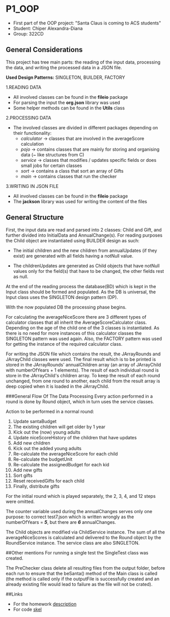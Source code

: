 # P1_OOP
- First part of the OOP project: "Santa Claus is coming to ACS students"
- Student: Chiper Alexandra-Diana
- Group: 322CD

## General Considerations
This project has tree main parts: the reading of the input data, processing the data, and writing
the processed data in a JSON file.

**Used Design Patterns:** SINGLETON, BUILDER, FACTORY

1.READING DATA
   * All  involved classes can be found in the **fileio** package
   * For parsing the input the **org.json** library was used
   * Some helper methods can be found in the **Utils** class
   
2.PROCESSING DATA
   * The involved classes are divided in different packages depending on their functionality:
     * *calculator* -> classes that are involved in the averageScore calculation
     * *pojo* -> contains classes that are mainly for storing and organising data (~ like 
       structures from C)
     * *service* -> classes that modifies / updates specific fields or does small jobs  for certain 
     classes
     * *sort* -> contains a class that sort an array of Gifts
     * *main* -> contains classes that run the checker

3.WRITING IN JSON FILE
   * All  involved classes can be found in the **fileio** package
   * The **jackson** library was used for writing the content of the files

## General Structure
First, the input data are read and parsed into 2 classes: Child and Gift, and further divided into
InitialData and AnnualChange(s).
For reading purposes the Child object are instantiated using BUILDER design as such:

* The initial children and the new children from annualUpdates (if they exist) are generated with 
all fields having a notNull value. 

* The childrenUpdates are generated as Child objects that have notNull values only for the field(s) 
  that have to be changed, the other fields rest as null.

At the end of the reading process the database(BD) which is kept in the Input class should be 
formed and populated. As the DB is universal, the Input class uses the SINGLETON design pattern 
(DP).

With the now populated DB the processing phase begins.

For calculating the averageNiceScore there are 3 different types of calculator classes that all 
inherit the AverageScoreCalculator class. Depending on the age of the child one of the 3 classes 
is instantiated. As there is no need for more instances of this calculator classes the SINGLETON 
pattern was used again. Also, the FACTORY pattern was used for getting the instance of the 
required calculator class.

For writing the JSON file which contains the result, the JArrayRounds and JArrayChild classes 
were used. The final result which is to be printed is stored in the JArrayRounds' annualChildren 
array (an array of JArrayChild with numberOfYears + 1 elements). The result of each individual 
round is store in the JArrayChild's children array. To keep the result of each round unchanged, 
from one round to another, each child from the result array is deep copied when it is loaded in 
the JArrayChild.

###General Flow Of The Data Processing
Every action performed in a round is done by Round object, which in turn uses the service classes.

Action to be performed in a normal round: 
1. Update santaBudget
2. The existing children will get older by 1 year
3. Kick out the (now) young adults
4. Update niceScoreHistory of the children that have updates
5. Add new children
6. Kick out the added young adults
7. Re-calculate the averageNiceScore for each child
8. Re-calculate the budgetUnit
9. Re-calculate the assignedBudget for each kid
10. Add new gifts
11. Sort gifts
12. Reset receivedGifts for each child
13. Finally, distribute gifts

For the initial round which is played separately, the 2, 3, 4, and 12 steps were omitted.

The counter variable used during the annualChanges serves only one purpose: to correct test7.json 
which is written wrongly as the numberOfYears = ***5***, but there are ***6*** annualChanges. 

The Child objects are modified via ChildService instance. The sum of all the averageNiceScores 
is calculated and delivered to the Round object by the RoundService instance. The service class are 
also SINGLETON. 

##Other mentions
For running a single test the SingleTest class was created.

The PreChecker class delete all resulting files from the output folder, before each run to 
ensure that the beSanta() method of the Main class is called (the method is called only if the 
outputFile is successfully created and an already existing file would lead to failure as the 
file will not be crated).

##Links
- For the homework [description](https://ocw.cs.pub.ro/courses/poo-ca-cd/teme/proiect/etapa1)
- For code [skel](https://github.com/oop-pub/oop-asignments/tree/master/proiect1) 

